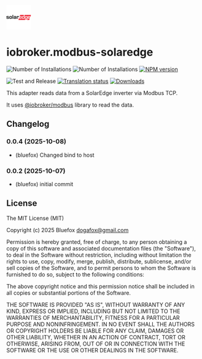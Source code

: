 <img src="admin/modbus-solaredge.svg" width="64">

# iobroker.modbus-solaredge

![Number of Installations](http://iobroker.live/badges/modbus-solaredge-installed.svg)
![Number of Installations](http://iobroker.live/badges/modbus-solaredge-stable.svg)
[![NPM version](http://img.shields.io/npm/v/iobroker.modbus-solaredge.svg)](https://www.npmjs.com/package/iobroker.modbus-solaredge)

![Test and Release](https://github.com/ioBroker/iobroker.modbus-solaredge/workflows/Test%20and%20Release/badge.svg)
[![Translation status](https://weblate.iobroker.net/widgets/adapters/-/modbus-solaredge/svg-badge.svg)](https://weblate.iobroker.net/engage/adapters/?utm_source=widget)
[![Downloads](https://img.shields.io/npm/dm/iobroker.modbus-solaredge.svg)](https://www.npmjs.com/package/iobroker.modbus-solaredge)

This adapter reads data from a SolarEdge inverter via Modbus TCP.

It uses [@iobroker/modbus](https://github.com/ioBroker/modbus) library to read the data.

<!--
	### **WORK IN PROGRESS**
-->
## Changelog
### 0.0.4 (2025-10-08)
* (bluefox) Changed bind to host

### 0.0.2 (2025-10-07)
* (bluefox) initial commit

## License
The MIT License (MIT)

Copyright (c) 2025 Bluefox <dogafox@gmail.com>

Permission is hereby granted, free of charge, to any person obtaining a copy
of this software and associated documentation files (the "Software"), to deal
in the Software without restriction, including without limitation the rights
to use, copy, modify, merge, publish, distribute, sublicense, and/or sell
copies of the Software, and to permit persons to whom the Software is
furnished to do so, subject to the following conditions:

The above copyright notice and this permission notice shall be included in
all copies or substantial portions of the Software.

THE SOFTWARE IS PROVIDED "AS IS", WITHOUT WARRANTY OF ANY KIND, EXPRESS OR
IMPLIED, INCLUDING BUT NOT LIMITED TO THE WARRANTIES OF MERCHANTABILITY,
FITNESS FOR A PARTICULAR PURPOSE AND NONINFRINGEMENT. IN NO EVENT SHALL THE
AUTHORS OR COPYRIGHT HOLDERS BE LIABLE FOR ANY CLAIM, DAMAGES OR OTHER
LIABILITY, WHETHER IN AN ACTION OF CONTRACT, TORT OR OTHERWISE, ARISING FROM,
OUT OF OR IN CONNECTION WITH THE SOFTWARE OR THE USE OR OTHER DEALINGS IN
THE SOFTWARE.
